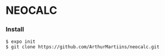 # NEOCALC

### Install

``` $ expo init ``` <br>
``` $ git clone https://github.com/ArthurMartiins/neocalc.git ```

